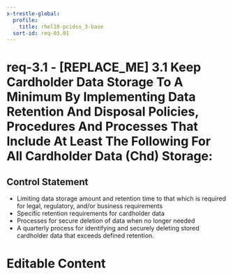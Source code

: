 ```yaml
---
x-trestle-global:
  profile:
    title: rhel10-pcidss_3-base
  sort-id: req-03.01
---
```


# req-3.1 - \[REPLACE_ME\] 3.1 Keep Cardholder Data Storage To A Minimum By Implementing Data Retention And Disposal Policies, Procedures And Processes That Include At Least The Following For All Cardholder Data (Chd) Storage:

## Control Statement

* Limiting data storage amount and retention time to that
which is required for legal, regulatory, and/or business requirements
* Specific retention requirements for cardholder data
* Processes for secure deletion of data when no longer needed
* A quarterly process for identifying and securely deleting stored
cardholder data that exceeds defined retention.

# Editable Content

<!-- Make additions and edits below -->
<!-- The above represents the contents of the control as received by the profile, prior to additions. -->
<!-- If the profile makes additions to the control, they will appear below. -->
<!-- The above markdown may not be edited but you may edit the content below, and/or introduce new additions to be made by the profile. -->
<!-- If there is a yaml header at the top, parameter values may be edited. Use --set-parameters to incorporate the changes during assembly. -->
<!-- The content here will then replace what is in the profile for this control, after running profile-assemble. -->
<!-- The current profile has no added parts for this control, but you may add new ones here. -->
<!-- Each addition must have a heading either of the form ## Control my_addition_name -->
<!-- or ## Part a. (where the a. refers to one of the control statement labels.) -->
<!-- "## Control" parts are new parts added after the statement part. -->
<!-- "## Part" parts are new parts added into the top-level statement part with that label. -->
<!-- Subparts may be added with nested hash levels of the form ### My Subpart Name -->
<!-- underneath the parent ## Control or ## Part being added -->
<!-- See https://oscal-compass.github.io/compliance-trestle/tutorials/ssp_profile_catalog_authoring/ssp_profile_catalog_authoring for guidance. -->

